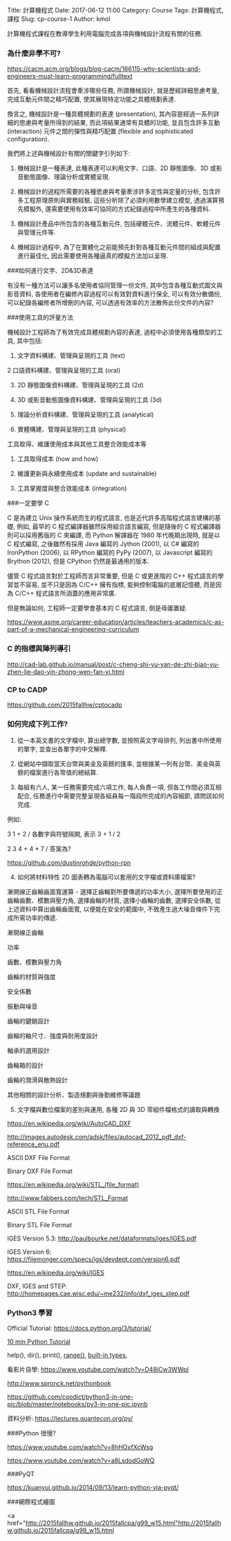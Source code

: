 Title: 計算機程式
Date: 2017-06-12 11:00
Category: Course
Tags: 計算機程式, 課程
Slug: cp-course-1
Author: kmol

計算機程式課程在教導學生利用電腦完成各項與機械設計流程有關的任務.

<!-- PELICAN_END_SUMMARY -->

### 為什麼非學不可?

<a href="https://cacm.acm.org/blogs/blog-cacm/166115-why-scientists-and-engineers-must-learn-programming/fulltext">https://cacm.acm.org/blogs/blog-cacm/166115-why-scientists-and-engineers-must-learn-programming/fulltext</a>

首先, 看看機械設計流程會牽涉哪些任務, 所謂機械設計, 就是歷經詳細思慮考量, 完成互動元件間之精巧配置, 使其展現特定功能之具體規劃表達.

換言之, 機械設計是一種具體規劃的表達 (presentation), 其內容是經過一系列詳細的思慮與考量所得到的結果, 而此項結果通常有具體的功能, 並且包含許多互動 (interaction) 元件之間的彈性與精巧配置 (flexible and sophisticated configuration).

我們將上述與機械設計有關的關鍵字引列如下:

1. 機械設計是一種表達, 此種表達可以利用文字、口語、2D 靜態圖像、3D 或影音動態圖像、理論分析或實體呈現.

2. 機械設計的過程所需要的各種思慮與考量牽涉許多定性與定量的分析, 包含許多工程原理原則與實務經驗, 這些分析除了必須利用數學建立模型, 透過演算預先模擬外, 還需要使用有效率可協同的方式紀錄過程中所產生的各種資料.

3. 機械設計產品中所包含的各種互動元件, 包括硬體元件、流體元件、軟體元件與管理元件等.

4. 機械設計過程中, 為了在實體化之前能預先針對各種互動元件間的組成與配置進行最佳化, 因此需要使用各種逼真的模擬方法加以呈現.

###如何進行文字、2D&3D表達

有沒有一種方法可以讓多名使用者協同管理一份文件, 其中包含各種互動式圖文與影音資料, 各使用者在編修內容過程可以有效對資料進行保全, 可以有效分散備份, 可以紀錄各編修者所增刪的內容, 可以透過有效率的方法散佈此份文件的內容?

###使用工具的評量方法

機械設計工程師為了有效完成具體規劃內容的表達, 過程中必須使用各種類型的工具, 其中包括:

1. 文字資料構建、管理與呈現的工具 (text)

2  口語資料構建、管理與呈現的工具 (oral)

3. 2D 靜態圖像資料構建、管理與呈現的工具 (2d)

4. 3D 或影音動態圖像資料構建、管理與呈現的工具 (3d)

5. 理論分析資料構建、管理與呈現的工具 (analytical)

6. 實體構建、管理與呈現的工具 (physical)

工具取得、維護使用成本與其他工具整合效能成本等

1. 工具取得成本 (now and how)

2. 維護更新與永續使用成本 (update and sustainable)

3. 工具掌握度與整合效能成本 (integration)

###一定要學 C

C 是為建立 Unix 操作系統而生的程式語言, 也是近代許多高階程式語言建構的基礎, 例如, 最早的 C 程式編譯器雖然採用組合語言編寫, 但是隨後的 C 程式編譯器則可以採用舊版的 C 來編譯, 而 Python 解譯器在 1980 年代晚期出現時, 就是以 C 程式編寫, 之後雖然有採用 Java 編寫的 Jython (2001), 以 C# 編寫的 IronPython (2006), 以 RPython 編寫的 PyPy (2007), 以 Javascript 編寫的 Brython (2012), 但是 CPython 仍然是最通用的版本.

儘管 C 程式語言對於工程師而言非常重要, 但是 C 或更進階的 C++ 程式語言的學習並不容易, 並不只是因為 C/C++ 擁有指標, 能夠控制電腦的底層記憶體, 而是因為 C/C++ 程式語言所涵蓋的應用非常廣.

但是無論如何, 工程師一定要學會基本的  C 程式語言, 倒是毋庸置疑.

<a href="https://www.asme.org/career-education/articles/teachers-academics/c-as-part-of-a-mechanical-engineering-curriculum">https://www.asme.org/career-education/articles/teachers-academics/c-as-part-of-a-mechanical-engineering-curriculum</a>

### C 的指標與陣列導引

<a href="http://cad-lab.github.io/manual/post/c-cheng-shi-yu-yan-de-zhi-biao-yu-zhen-lie-dao-yin-zhong-wen-fan-yi.html">http://cad-lab.github.io/manual/post/c-cheng-shi-yu-yan-de-zhi-biao-yu-zhen-lie-dao-yin-zhong-wen-fan-yi.html</a>

### CP to CADP

<a href="https://github.com/2015fallhw/cptocadp">https://github.com/2015fallhw/cptocadp</a>

### 如何完成下列工作?

1) 從一本英文書的文字檔中, 算出總字數, 並按照英文字母排列, 列出書中所使用的單字, 並查出各單字的中文解釋.

2) 從網站中擷取當天台幣與美金及英鎊的匯率, 並根據某一列有台幣、美金與英鎊的檔案進行各幣值的總結算.

3) 每組有六人, 某一任務需要完成六項工作, 每人負責一項, 但各工作間必須互相配合, 任務進行中需要完整呈現各組員每一階段所完成的內容細節, 請問該如何完成.

例如: 

3 1 + 2 / 各數字與符號隔開, 表示 3 + 1 / 2

2 3 4 + 4 * 7 / 答案為?

<a href="https://github.com/dustinrohde/python-rpn">https://github.com/dustinrohde/python-rpn</a>

4) 如何將材料特性 2D 圖表轉為電腦可以套用的文字檔或資料庫檔案?

漸開線正齒輪齒面寬運算 - 選擇正齒輪對所要傳遞的功率大小, 選擇所要使用的正齒輪齒數、模數與壓力角, 選擇齒輪的材質, 選擇小齒輪的齒數, 選擇安全係數, 從上述資料中算出齒輪齒面寬, 以便能在安全的範圍中, 不致產生過大噪音條件下完成所需功率的傳遞.

漸開線正齒輪

功率

齒數、模數與壓力角

齒輪的材質與強度

安全係數

振動與噪音

齒輪的鍵銷設計

齒輪的軸尺寸、強度與耐用度設計

軸承的選用設計

齒輪箱的設計

齒輪的潤滑與散熱設計

其他相關的設計分析、製造規劃與後勤維修等議題

5) 文字檔與數位檔案的差別與運用, 各種 2D 與 3D 零組件檔格式的讀取與轉換

<a href="https://en.wikipedia.org/wiki/AutoCAD_DXF">https://en.wikipedia.org/wiki/AutoCAD_DXF</a>

<a href="http://images.autodesk.com/adsk/files/autocad_2012_pdf_dxf-reference_enu.pdf">http://images.autodesk.com/adsk/files/autocad_2012_pdf_dxf-reference_enu.pdf</a>

ASCII DXF File Format

Binary DXF File Format

<a href="https://en.wikipedia.org/wiki/STL_(file_format)">https://en.wikipedia.org/wiki/STL_(file_format)</a>

<a href="http://www.fabbers.com/tech/STL_Format">http://www.fabbers.com/tech/STL_Format</a>

ASCII STL File Format

Binary STL File Format

IGES Version 5.3: <a href="http://paulbourke.net/dataformats/iges/IGES.pdf">http://paulbourke.net/dataformats/iges/IGES.pdf</a>

IGES Version 6: <a href="https://filemonger.com/specs/igs/devdept.com/version6.pdf">https://filemonger.com/specs/igs/devdept.com/version6.pdf</a>

<a href="https://en.wikipedia.org/wiki/IGES">https://en.wikipedia.org/wiki/IGES</a>

DXF, IGES and STEP: <a href="http://homepages.cae.wisc.edu/~me232/info/dxf_iges_step.pdf">http://homepages.cae.wisc.edu/~me232/info/dxf_iges_step.pdf</a>

### Python3 學習

Official Tutorial: <a href="https://docs.python.org/3/tutorial/">https://docs.python.org/3/tutorial/</a>

<a href="https://www.stavros.io/tutorials/python/"> 10 min Python Tutorial</a>

help(), dir(), print(), <a href="https://docs.python.org/3/tutorial/controlflow.html#the-range-function">range()</a>, <a href="https://docs.python.org/3/library/stdtypes.html">built-in types</a>,

看影片自學: <a href="https://www.youtube.com/watch?v=D48iCw3WWpI">https://www.youtube.com/watch?v=D48iCw3WWpI</a>

<a href="http://www.spronck.net/pythonbook">http://www.spronck.net/pythonbook</a>

<a href="https://github.com/coodict/python3-in-one-pic/blob/master/notebooks/py3-in-one-pic.ipynb">https://github.com/coodict/python3-in-one-pic/blob/master/notebooks/py3-in-one-pic.ipynb</a>

資料分析: <a href="https://lectures.quantecon.org/py/">https://lectures.quantecon.org/py/</a>

###Python 很慢?

<a href="https://www.youtube.com/watch?v=8hHOxfXcWsg">https://www.youtube.com/watch?v=8hHOxfXcWsg</a>

<a href="https://www.youtube.com/watch?v=a8LsdodGoWQ">https://www.youtube.com/watch?v=a8LsdodGoWQ</a>

###PyQT

<a href="https://kuanyui.github.io/2014/09/13/learn-python-via-pyqt/">https://kuanyui.github.io/2014/09/13/learn-python-via-pyqt/</a>

###網際程式繪圖

<a href="http://2015fallhw.github.io/2015fallcpa/g99_w15.html"http://2015fallhw.github.io/2015fallcpa/g99_w15.html</a>
